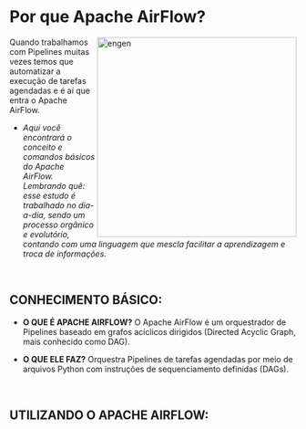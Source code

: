 # Por que Apache AirFlow?
<img align="right" alt="engen" width="350" src="https://miro.medium.com/max/1400/1*ytL4HFf-Oo05AzpTLO92QQ.jpeg">

Quando trabalhamos com Pipelines muitas vezes temos que automatizar a execução de tarefas agendadas e é aí que entra o Apache AirFlow.
<br>

* *Aqui você encontrará o conceito e comandos básicos do Apache AirFlow. Lembrando quê: esse estudo é trabalhado no dia-a-dia, sendo um processo orgânico e evolutório, contando com uma linguagem que mescla facilitar a aprendizagem e troca de informações.*
<br>

## CONHECIMENTO BÁSICO:

* **O QUE É APACHE AIRFLOW?**
O Apache AirFlow é um orquestrador de Pipelines baseado em grafos acíclicos dirigidos (Directed Acyclic Graph, mais conhecido como DAG).

* **O QUE ELE FAZ?**
Orquestra Pipelines de tarefas agendadas por meio de arquivos Python com instruções de sequenciamento definidas (DAGs).
<br>

## UTILIZANDO O APACHE AIRFLOW:

